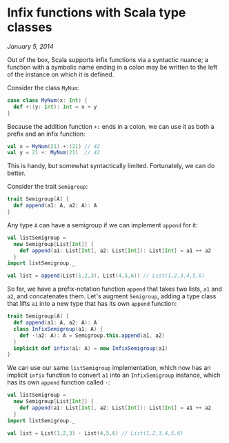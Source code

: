 # Infix functions with Scala type classes

*January 5, 2014*

Out of the box, Scala supports infix functions via a syntactic nuance; a function with a symbolic name ending in a colon may be written to the left of the instance on which it is defined.

Consider the class `MyNum`:

```scala
case class MyNum(x: Int) {
  def +:(y: Int): Int = x + y
}
```

Because the addition function `+:` ends in a colon, we can use it as both a prefix and an infix function:

```scala
val x = MyNum(21).+:(21) // 42
val y = 21 +: MyNum(21)  // 42
```

This is handy, but somewhat syntactically limited.  Fortunately, we can do better.

Consider the trait `Semigroup`:

```scala
trait Semigroup[A] {
  def append(a1: A, a2: A): A
}
```

Any type `A` can have a semigroup if we can implement `append` for it:

```scala
val listSemigroup =
  new Semigroup[List[Int]] {
    def append(a1: List[Int], a2: List[Int]): List[Int] = a1 ++ a2
  }
import listSemigroup._

val list = append(List(1,2,3), List(4,5,6)) // List(1,2,3,4,5,6)
```

So far, we have a prefix-notation function `append` that takes two lists, `a1` and `a2`, and concatenates them.  Let's augment `Semigroup`, adding a type class that lifts `a1` into a new type that has its own `append` function:

```scala
trait Semigroup[A] {
  def append(a1: A, a2: A): A
  class InfixSemigroup(a1: A) {
    def ⋅(a2: A): A = Semigroup.this.append(a1, a2)
  }
  implicit def infix(a1: A) = new InfixSemigroup(a1)
}
```

We can use our same `listSemigroup` implementation, which now has an implicit `infix` function to convert `a1` into an `InfixSemigroup` instance, which has its own `append` function called `⋅`:

```scala
val listSemigroup =
  new Semigroup[List[Int]] {
    def append(a1: List[Int], a2: List[Int]): List[Int] = a1 ++ a2
  }
import listSemigroup._

val list = List(1,2,3) ⋅ List(4,5,6) // List(1,2,3,4,5,6)
```
